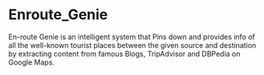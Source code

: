 # Enroute_Genie
En-route Genie is an intelligent system that Pins down and provides info of all the well-known tourist places between the given source and destination by extracting content from famous Blogs, TripAdvisor and DBPedia on Google Maps.
